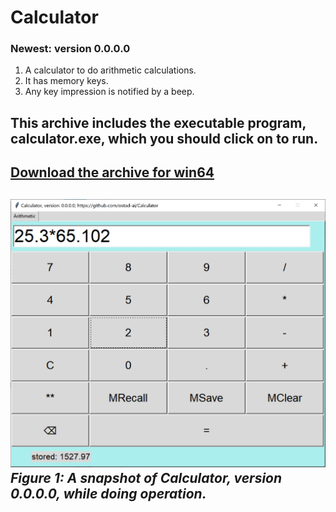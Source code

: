 # Calculator
### Newest: version 0.0.0.0
1. A calculator to do arithmetic calculations.
2. It has memory keys.
3. Any key impression is notified by a beep.
## This archive includes the executable program, calculator.exe, which you should click on to run.
[Download the archive for win64](https://drive.google.com/file/d/1T7Yx-0YRDtZ_UljD4u6pup-U-DqBMRQw/view?usp=share_link)
---
![A snapshot of the calculator: Calculator, newest version](Media/ver-0-0-0-0.jpg) *Figure 1: A snapshot of Calculator, version 0.0.0.0, while doing operation.*
--- 
